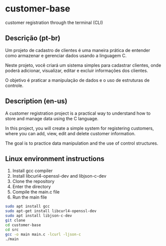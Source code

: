 # customer-base
customer registration through the terminal (CLI)

## Descrição (pt-br)
Um projeto de cadastro de clientes é uma maneira prática de entender como armazenar e gerenciar dados usando a linguagem C.

Neste projeto, você criará um sistema simples para cadastrar clientes, onde poderá adicionar, visualizar, editar e excluir informações dos clientes.

O objetivo é praticar a manipulação de dados e o uso de estruturas de controle.

## Description (en-us)
A customer registration project is a practical way to understand how to store and manage data using the C language.

In this project, you will create a simple system for registering customers, where you can add, view, edit and delete customer information.

The goal is to practice data manipulation and the use of control structures.

## Linux environment instructions
1. Install gcc compiler
2. Install libcurl4-openssl-dev and libjson-c-dev
3. Clone the repository
4. Enter the directory
5. Compile the main.c file
6. Run the main file

```bash
sudo apt install gcc
sudo apt-get install libcurl4-openssl-dev
sudo apt install libjson-c-dev
git clone
cd customer-base
cd src
gcc -o main main.c -lcurl -ljson-c
./main
```